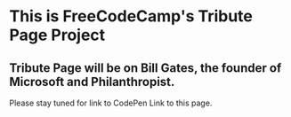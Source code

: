 # This is FreeCodeCamp's Tribute Page Project

## Tribute Page will be on Bill Gates, the founder of Microsoft and Philanthropist.
Please stay tuned for link to CodePen Link to this page.